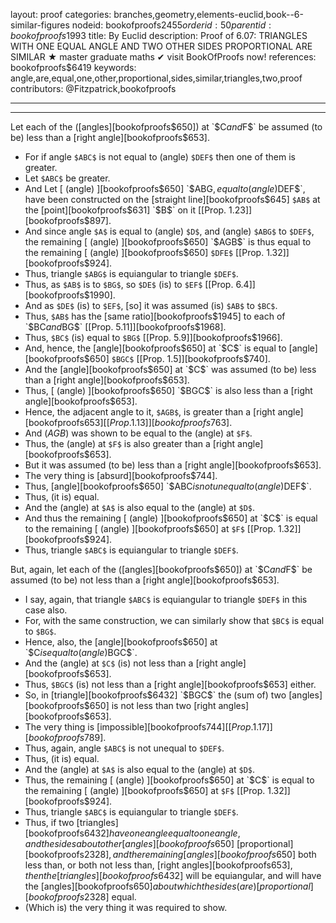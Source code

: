 layout: proof
categories: branches,geometry,elements-euclid,book--6-similar-figures
nodeid: bookofproofs$2455
orderid: 50
parentid: bookofproofs$1993
title: By Euclid
description:  Proof of 6.07: TRIANGLES WITH ONE EQUAL ANGLE AND TWO OTHER SIDES PROPORTIONAL ARE SIMILAR &#9733; master graduate maths &#10004; visit BookOfProofs now!
references: bookofproofs$6419
keywords: angle,are,equal,one,other,proportional,sides,similar,triangles,two,proof
contributors: @Fitzpatrick,bookofproofs

---


---



Let each of the ([angles][bookofproofs$650]) at `$C$` and `$F$` be assumed (to be) less than a [right angle][bookofproofs$653].
* For if angle `$ABC$` is not equal to (angle) `$DEF$` then one of them is greater.
* Let `$ABC$` be greater.
* And Let [ (angle) ][bookofproofs$650] `$ABG$`, equal to (angle) `$DEF$`, have been constructed on the [straight line][bookofproofs$645] `$AB$` at the [point][bookofproofs$631] `$B$` on it [[Prop. 1.23]][bookofproofs$897].
* And since angle `$A$` is equal to (angle) `$D$`, and (angle) `$ABG$` to `$DEF$`, the remaining [ (angle) ][bookofproofs$650] `$AGB$` is thus equal to the remaining [ (angle) ][bookofproofs$650] `$DFE$` [[Prop. 1.32]][bookofproofs$924].
* Thus, triangle `$ABG$` is equiangular to triangle `$DEF$`.
* Thus, as `$AB$` is to `$BG$`, so `$DE$` (is) to `$EF$` [[Prop. 6.4]][bookofproofs$1990].
* And as `$DE$` (is) to `$EF$`, [so] it was assumed (is) `$AB$` to `$BC$`.
* Thus, `$AB$` has the [same ratio][bookofproofs$1945] to each of `$BC$` and `$BG$` [[Prop. 5.11]][bookofproofs$1968].
* Thus, `$BC$` (is) equal to `$BG$` [[Prop. 5.9]][bookofproofs$1966].
* And, hence, the [angle][bookofproofs$650] at `$C$` is equal to [angle][bookofproofs$650] `$BGC$` [[Prop. 1.5]][bookofproofs$740].
* And the [angle][bookofproofs$650] at `$C$` was assumed (to be) less than a [right angle][bookofproofs$653].
* Thus, [ (angle) ][bookofproofs$650] `$BGC$` is also less than a [right angle][bookofproofs$653].
* Hence, the adjacent angle to it, `$AGB$`, is greater than a [right angle][bookofproofs$653] [[Prop. 1.13]][bookofproofs$763].
* And ($AGB$) was shown to be equal to the (angle) at `$F$`.
* Thus, the (angle) at `$F$` is also greater than a [right angle][bookofproofs$653].
* But it was assumed (to be) less than a [right angle][bookofproofs$653].
* The very thing is [absurd][bookofproofs$744].
* Thus, [angle][bookofproofs$650] `$ABC$` is not unequal to (angle) `$DEF$`.
* Thus, (it is) equal.
* And the (angle) at `$A$` is also equal to the (angle) at `$D$`.
* And thus the remaining [ (angle) ][bookofproofs$650] at `$C$` is equal to the remaining [ (angle) ][bookofproofs$650] at `$F$` [[Prop. 1.32]][bookofproofs$924].
* Thus, triangle `$ABC$` is equiangular to triangle `$DEF$`.

But, again, let each of the ([angles][bookofproofs$650]) at `$C$` and `$F$` be assumed (to be) not less than a [right angle][bookofproofs$653].
* I say, again, that triangle `$ABC$` is equiangular to triangle `$DEF$` in this case also.
* For, with the same construction, we can similarly show that `$BC$` is equal to `$BG$`.
* Hence, also, the [angle][bookofproofs$650] at `$C$` is equal to (angle) `$BGC$`.
* And the (angle) at `$C$` (is) not less than a [right angle][bookofproofs$653].
* Thus, `$BGC$` (is) not less than a [right angle][bookofproofs$653] either.
* So, in [triangle][bookofproofs$6432] `$BGC$` the (sum of) two [angles][bookofproofs$650] is not less than two [right angles][bookofproofs$653].
* The very thing is [impossible][bookofproofs$744] [[Prop. 1.17]][bookofproofs$789].
* Thus, again, angle `$ABC$` is not unequal to `$DEF$`.
* Thus, (it is) equal.
* And the (angle) at `$A$` is also equal to the (angle) at `$D$`.
* Thus, the remaining [ (angle) ][bookofproofs$650] at `$C$` is equal to the remaining [ (angle) ][bookofproofs$650] at `$F$` [[Prop. 1.32]][bookofproofs$924].
* Thus, triangle `$ABC$` is equiangular to triangle `$DEF$`.
* Thus, if two [triangles][bookofproofs$6432] have one angle equal to one angle, and the sides about other [angles][bookofproofs$650] [proportional][bookofproofs$2328], and the remaining [angles][bookofproofs$650] both less than, or both not less than, [right angles][bookofproofs$653], then the [triangles][bookofproofs$6432] will be equiangular, and will have the [angles][bookofproofs$650] about which the sides (are) [proportional][bookofproofs$2328] equal.
* (Which is) the very thing it was required to show.
